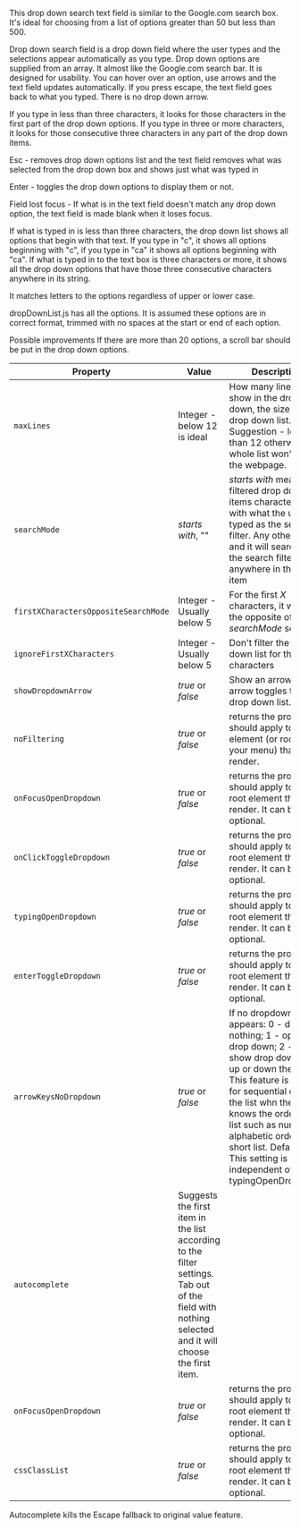 This drop down search text field is similar to the Google.com search box. It's
ideal for choosing from a list of options greater than 50 but less than 500.

Drop down search field is a drop down field where the user types and the
selections appear automatically as you type. Drop down options are supplied from
an array. It almost like the Google.com search bar. It is designed for
usability. You can hover over an option, use arrows and the text field updates
automatically. If you press escape, the text field goes back to what you typed.
There is no drop down arrow.

If you type in less than three characters, it looks for those characters in the
first part of the drop down options. If you type in three or more characters, it
looks for those consecutive three characters in any part of the drop down items.

Esc - removes drop down options list and the text field removes what was
selected from the drop down box and shows just what was typed in

Enter - toggles the drop down options to display them or not.

Field lost focus - If what is in the text field doesn't match any drop down
option, the text field is made blank when it loses focus.

If what is typed in is less than three characters, the drop down list shows all
options that begin with that text. If you type in "c", it shows all options
beginning with "c", if you type in "ca" it shows all options beginning with
"ca". If what is typed in to the text box is three characters or more, it shows
all the drop down options that have those three consecutive characters anywhere
in its string.

It matches letters to the options regardless of upper or lower case.

dropDownList.js has all the options. It is assumed these options are in correct
format, trimmed with no spaces at the start or end of each option.

Possible improvements If there are more than 20 options, a scroll bar should be
put in the drop down options.

| Property                             | Value                                                                                                                                               | Description                                                                                                                                                                                                                                                                                                                    |
| ------------------------------------ | --------------------------------------------------------------------------------------------------------------------------------------------------- | ------------------------------------------------------------------------------------------------------------------------------------------------------------------------------------------------------------------------------------------------------------------------------------------------------------------------------ |
| `maxLines`                           | Integer - below 12 is ideal                                                                                                                         | How many lines will show in the drop down, the size of the drop down list. Suggestion - less than 12 otherwise the whole list won't fit on the webpage.                                                                                                                                                                        |
| `searchMode`                         | _starts with_, ""                                                                                                                                   | _starts with_ means the filtered drop down list items characters start with what the user typed as the search filter. Any other value and it will search for the search filter anywhere in the list item                                                                                                                       |
| `firstXCharactersOppositeSearchMode` | Integer - Usually below 5                                                                                                                           | For the first _X_ characters, it will do the opposite of the _searchMode_ setting.                                                                                                                                                                                                                                             |
| `ignoreFirstXCharacters`             | Integer - Usually below 5                                                                                                                           | Don't filter the drop down list for the first _X_ characters                                                                                                                                                                                                                                                                   |
| `showDropdownArrow`                  | _true_ or _false_                                                                                                                                   | Show an arrow. The arrow toggles the drop down list.                                                                                                                                                                                                                                                                           |
| `noFiltering`                        | _true_ or _false_                                                                                                                                   | returns the props you should apply to the `ul` element (or root of your menu) that you render.                                                                                                                                                                                                                                 |
| `onFocusOpenDropdown`                | _true_ or _false_                                                                                                                                   | returns the props you should apply to the root element that you render. It can be optional.                                                                                                                                                                                                                                    |
| `onClickToggleDropdown`              | _true_ or _false_                                                                                                                                   | returns the props you should apply to the root element that you render. It can be optional.                                                                                                                                                                                                                                    |
| `typingOpenDropdown`                 | _true_ or _false_                                                                                                                                   | returns the props you should apply to the root element that you render. It can be optional.                                                                                                                                                                                                                                    |
| `enterToggleDropdown`                | _true_ or _false_                                                                                                                                   | returns the props you should apply to the root element that you render. It can be optional.                                                                                                                                                                                                                                    |
| `arrowKeysNoDropdown`                | _true_ or _false_                                                                                                                                   | If no dropdown appears: 0 - do nothing; 1 - open drop down; 2 - don't show drop down, go up or down the list. This feature is good for sequential data in the list whn the user knows the order of the list such as numbers, alphabetic order of a short list. Default - 0. This setting is independent of typingOpenDropdown. |
| `autocomplete`                       | Suggests the first item in the list according to the filter settings. Tab out of the field with nothing selected and it will choose the first item. |
| `onFocusOpenDropdown`                | _true_ or _false_                                                                                                                                   | returns the props you should apply to the root element that you render. It can be optional.                                                                                                                                                                                                                                    |
| `cssClassList`                       | _true_ or _false_                                                                                                                                   | returns the props you should apply to the root element that you render. It can be optional.                                                                                                                                                                                                                                    |

Autocomplete kills the Escape fallback to original value feature.
